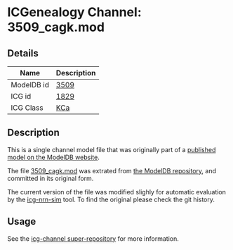 # ICGenealogy Channel: 3509\_cagk.mod

## Details

Name | Description
---- | -----------
ModelDB id | [3509](http://senselab.med.yale.edu/ModelDB/ShowModel.cshtml?model=3509)
ICG id | [1829](http://icg.neurotheory.ox.ac.uk/channels/5/1829)
ICG Class | [KCa](http://icg.neurotheory.ox.ac.uk/channels/5)

## Description

This is a single channel model file that was originally part of a [published model on the ModelDB website](http://senselab.med.yale.edu/mModelDB/ShowModel.cshtml?model=3509).


The file [3509\_cagk.mod](3509_cagk.mod) was extrated from [the ModelDB repository](http://senselab.med.yale.edu/ModelDB/ShowModel.cshtml?model=3509), and committed in its original form.

The current version of the file was modified slighly for automatic evaluation by the [icg-nrn-sim](https://github.com/icgenealogy/icg-nrn-sim) tool. To find the original please check the git history.


## Usage

See the [icg-channel super-repository](https://github.com/icgenealogy/icg-channels) for more information.